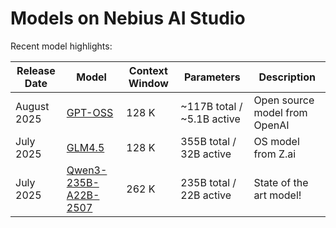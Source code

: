 # Models on Nebius AI Studio

Recent model highlights:

| Release Date | Model                                  | Context Window | Parameters                  | Description                   |
|--------------|----------------------------------------|----------------|-----------------------------|-------------------------------|
| August 2025  | [GPT-OSS](gpt-oss.md)                  | 128 K          | ~117B total / ~5.1B  active | Open source model from OpenAI |
| July 2025    | [GLM4.5](glm4.5.md) | 128 K          | 355B total / 32B active     | OS model from Z.ai       |
| July 2025    | [Qwen3-235B-A22B-2507](qwen3-2507.md) | 262 K          | 235B total / 22B active     | State of the art model!       |